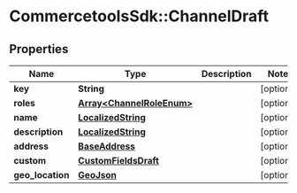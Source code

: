# CommercetoolsSdk::ChannelDraft

## Properties
Name | Type | Description | Notes
------------ | ------------- | ------------- | -------------
**key** | **String** |  | [optional] 
**roles** | [**Array&lt;ChannelRoleEnum&gt;**](ChannelRoleEnum.md) |  | [optional] 
**name** | [**LocalizedString**](LocalizedString.md) |  | [optional] 
**description** | [**LocalizedString**](LocalizedString.md) |  | [optional] 
**address** | [**BaseAddress**](BaseAddress.md) |  | [optional] 
**custom** | [**CustomFieldsDraft**](CustomFieldsDraft.md) |  | [optional] 
**geo_location** | [**GeoJson**](GeoJson.md) |  | [optional] 

